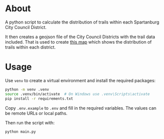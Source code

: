 # About
A python script to calculate the distribution of trails within each Spartanburg
City Council District. 

It then creates a geojson file of the City Council Districts
with the trail data included. That is used to create [this map](https://umap.openstreetmap.fr/en/map/spartanburg-city-district-trails_1225351#13/34.9422/-81.9294)
which shows the distribution of trails within each district.

# Usage
Use `venv` to create a virtual environment and install the required packages:
```bash
python -m venv .venv
source .venv/bin/activate  # On Windows use .venv\Scripts\activate
pip install -r requirements.txt
```

Copy `.env.example` to `.env` and fill in the required variables. The values can
be remote URLs or local paths. 

Then run the script with:
```bash
python main.py
```

